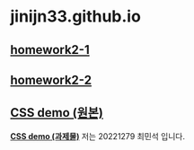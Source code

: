 # jinijn33.github.io

[**homework2-1**](https://jinijn33.github.io/homework%202-1.html)
-
[**homework2-2**](https://jinijn33.github.io/homework%202-2.html)
-
[**CSS demo (원본)**](https://jinijn33.github.io/CSS%20demo.html)
-
[**CSS demo (과제물)**](https://jinijn33.github.io/CSS_demo.html)
저는 20221279 최민석 입니다.
